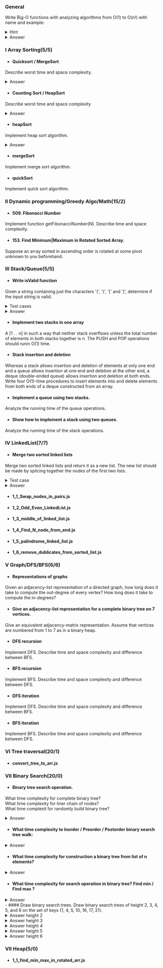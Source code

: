 ### General

Write Big-O functions with analyzing algorithms from O(1) to O(n!) with name and example:

<details>
 <summary>Hint</summary>

```
O(1)
O(log(n))
O( log(n) ^ c )
O(n)
O(nlogn)
O(n^2)
O(n^c)
O(c^n)
O(n!)
```
</details>

<details>
 <summary>Answer</summary>
 
 https://en.wikipedia.org/wiki/Big_O_notation
 
``` 
O(1) - constant time, example: Calcoperation; Determining if a binary number is even or odd;
O(log(n)) - logarithmic time, example: finding an item in a sorted array with a binary search;
O( log(n) ^ c ) - polylogarithmic time, example: Matrix chain ordering can be solved in polylogarithmic time on a parallel random-access machine;
O(n) - linear time, example: 	Finding an item in an unsorted list or in an unsorted array;
O(nlogn) - linearithmic, example: Heapsort, Mergesort;
O(n^2) - quadratic time, example: worst case Quick Sort;
O(n^c) - polynomial time, example: Tree-adjoining grammar parsing; maximum matching for bipartite graphs;
O(c^n) - exponential time, example: Finding the (exact) solution to the travelling salesman problem using dynamic programming, or simple Fibonacci sequence;
O(n!) - factorial time: Solving the travelling salesman problem via brute-force search;
```

</details>

### I Array Sorting(5/5)

- #### Quicksort / MergeSort
Describe worst time and space complexity.

<details>
 <summary>Answer</summary>

```
Quicksort O(n^2) / Space - O(logn)
Mergesort O(nlogn) / Space - O(n)
```
</details>

- #### Counting Sort / HeapSort
Describe worst time and space complexity

<details>
 <summary>Answer</summary>

```
Counting O(n+k) / Space - O(k)
HeapSort O(nlogn) / Space - O(1)
```
</details>

- #### heapSort
Implement heap sort algorithm.
<details>
 <summary>Answer</summary>

```js
function heapSort(arr) {
  const heapRoot = (i) => {
    const le = 2 * i + 1;
    const ri = 2 * i + 2;
    let max = (le < size && arr[le] > arr[i]) ? le : i;
    max = (ri < size && arr[ri] > arr[max]) ? ri : max;

    if (max != i) {
      swap(arr, i, max);
      heapRoot(max);
    }
  }

  let size = arr.length;
  for (let i = Math.floor(size / 2); i >= 0; i -= 1) {
    heapRoot(i);
  }

  for (let i = arr.length - 1; i > 0; i--) {
    swap(arr, 0, i); //Array swap by keyA & keyB
    size--;
    heapRoot(0);
  }
  return arr;
}
```

</details>

- #### mergeSort
Implement merge sort algorithm.

- #### quickSort
Implement quick sort algorithm.

### II Dynamic programming/Greedy Algo/Math(15/2)

- #### 509. Fibonacci Number
Implement function getFibonacciNumber(N). Describe time and space complexity.

- ####  153. Find Minimum|Maximum in Rotated Sorted Array.
Suppose an array sorted in ascending order is rotated at some pivot unknown to you beforehand.

### III Stack/Queue(5/5)

- #### Write isValid function
Given a string containing just the characters '(', ')', '[' and ']', determine if the input string is valid.

<details>
 <summary>Test cases</summary>

```js
console.log('It should return true', isValid('[()]()') === true ? 'PASS' : 'FAIL');
console.log('It should return true', isValid('[([[()]])]()') === true ? 'PASS' : 'FAIL');
console.log('It should return true', isValid('[([[())]])]()') === false ? 'PASS' : 'FAIL');
console.log('It should return true', isValid('[([[()]])]()]') === false ? 'PASS' : 'FAIL');
```

</details>

<details>
 <summary>Answer</summary>
 
```js
function isValid(str) {
  const options = {'(' : ')', '[' : ']'};
  const stack = [];
  for (c of str) {
    if (options[c]) {
      stack.push(options[c]);
    }
    else if (stack.length === 0 || stack.pop() !== c) {
      return false;
    }
  }
  return stack.length === 0;
}
```

</details>

- #### Implement two stacks in one array
A [1 . . n] in such a way that neither stack overflows unless
the total number of elements in both stacks together is n. The PUSH and POP operations should runin O(1) time.

- #### Stack insertion and deletion
Whereas a stack allows insertion and deletion of elements at only one end and a queue allows insertion at one end and deletion at the other end, a deque (double-ended queue) allows insertion and deletion at both ends. Write four O(1)-time procedures to insert elements into and delete elements from both ends of a deque constructed from an array.

- #### Implement a queue using two stacks.
Analyze the running time of the queue operations.

- #### Show how to implement a stack using two queues.
Analyze the running time of the stack operations.

### IV LinkedList(7/7)

- #### Merge two sorted linked lists
Merge two sorted linked lists and return it as a new list. The new list should be made by splicing together the nodes of the first two lists.

<details>
 <summary>Test case</summary>

```js
const TEST_LINKED_LIST_1 = new Node(null, -1);
[1,2,3,4,5].reverse().map(el => TEST_LINKED_LIST_1.next = new Node(TEST_LINKED_LIST_1.next, el));

const TEST_LINKED_LIST_2 = new Node(null, -1);
[6,7,8,9,10].reverse().map(el => TEST_LINKED_LIST_2.next = new Node(TEST_LINKED_LIST_2.next, el));

console.log('It should return merged linked list', conmergeTwoLists(TEST_LINKED_LIST_1, TEST_LINKED_LIST_2));
```
</details>

<details>
 <summary>Answer</summary>

```js
const mergeTwoLists = (l1, l2) => {
  let mergedLinkedListHead = {val: -1, next: null};
  let runner = mergedLinkedListHead;

  while (l1 && l2) {
    if (l1.val > l2.val) {
      runner.next = l2;
      l2 = l2.next;
    }
    else {
      runner.next = l1;
      l1 = l1.next;
    }
    runner = runner.next;
  }
  // For case if l1 already empty, but l2 is not
  runner.next = l1 || l2;
  return mergedLinkedListHead.next;
}

class Node() {
  constructor(nextNode, value) {
    this.next = nextNode;
    this.value = value;
  }
}
```

</details>


- #### 1_1_Swap_nodes_in_pairs.js
- #### 1_2_Odd_Even_LinkedList.js
- #### 1_3_middle_of_linked_list.js
- #### 1_4_Find_N_node_from_end.js
- #### 1_5_palindrome_linked_list.js
- #### 1_6_remove_dublicates_from_sorted_list.js

### V Graph/DFS/BFS(6/6)

- #### Representations of graphs
Given an adjacency-list representation of a directed graph, how long does it take to compute the out-degree of every vertex? How long does it take to compute the in-degrees?
- #### Give an adjacency-list representation for a complete binary tree on 7 vertices.
Give an equivalent adjacency-matrix representation. Assume that vertices are numbered from 1 to 7 as in a binary heap.
- #### DFS recursion
Implement DFS. Describe time and space complexity and difference between BFS.
- #### BFS recursion
Implement BFS. Describe time and space complexity and difference between DFS.
- #### DFS iteration
Implement DFS. Describe time and space complexity and difference between BFS.
- #### BFS iteration
Implement BFS. Describe time and space complexity and difference between DFS.

### VI Tree traversal(20/1)
- #### convert_tree_to_arr.js
### VII Binary Search(20/0)
- #### Binary tree search operation.

What time complexity for complete binary tree? <br/>
What time complexity for liner chain of nodes? <br/>
What time complexit for randomly build binary tree? <br/>

<details>
 <summary>Answer</summary>
 
  - complete binary tree O (lg n)
  - liner chain of nodes O (n)
  - randomly build binary tree O (lg n)
</details>

- #### What time complexity to Inorder / Preorder / Postorder binary search tree walk:
<details>
 <summary>Answer</summary> 
 O (n)
</details>

- #### What time complexity for construction a binary tree from list of n elements?
<details>
 <summary>Answer</summary> 
 For constructing a binary tree from the list of n elements takes O(n log n) time for worst case
</details>

- #### What time complexity for search operation in binary tree? Find min / Find max ?
<details>
 <summary>Answer</summary> 
 Search operation O(h), where h is height of the tree <br/>
 Find min / Find max - O(h)
</details>   
- #### Draw binary search trees.
Draw binary search trees of height 2, 3, 4, 5, and 6 on the set of keys {1, 4, 5, 10, 16, 17, 21}.
<details>
 <summary>Answer height 2</summary>

```js
/* height 2
 *
 *        10 
 *       /   \
 *      4     17
 *     / \   /  \
 *    1   5  16  21
 */
```

</details>


<details>
 <summary>Answer height 3</summary>

```js
/* height 3
 *
 *        10 
 *       /   \
 *      5     17
 *     /     /  \
 *    4     16  21
 *   /
 *  1
 */
```

</details>

<details>
 <summary>Answer height 4</summary>

```js
/* height 4
 *
 *        10 
 *       /   \
 *      5     17
 *     /     /  \
 *    4     16  21
 *   /
 *  1
 */
```

</details>

<details>
 <summary>Answer height 5</summary>

```js
/* height 5
 *
 *              21
 *             /  \
 *            16   17
 *           /
 *          10
 *         /
 *        5
 *       /
 *      4
 *     /
 *    1
 */
```

</details>

<details>
 <summary>Answer height 6</summary>

```js
/* height 6
 *
 *                17
 *               /
 *              21
 *             /
 *            16
 *           /
 *          10
 *         /
 *        5
 *       /
 *      4
 *     /
 *    1
 */
```

</details>
  
### VII Heap(5/0)
- #### 1_1_find_min_max_in_rotated_arr.js
